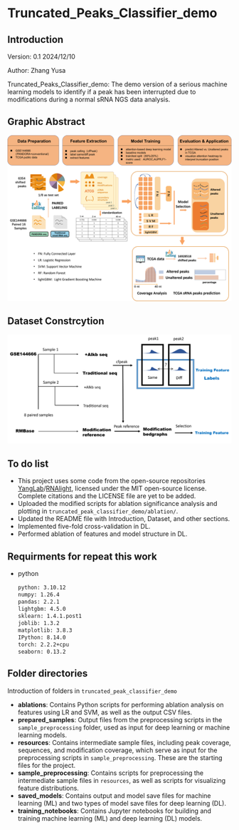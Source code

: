 #  Truncated_Peaks_Classifier_demo

## Introduction

Version: 0.1 2024/12/10

Author: Zhang Yusa

Truncated_Peaks_Classifier_demo: The demo version of a serious machine learning  models to identify if a peak has been interrupted due to modifications  during a normal sRNA NGS  data analysis.

## Graphic Abstract

![image-20241210225717352](./_plots/figure2.png)

## Dataset Constrcytion

![image-20241210225717352](./_plots/figure1.png)


## To do list

- This project uses some code from the open-source repositories [YangLab](https://github.com/YangLab)/[RNAlight](https://github.com/YangLab/RNAlight), licensed under the MIT open-source license. Complete citations and the LICENSE file are yet to be added.
- Uploaded the modified scripts for ablation significance analysis and plotting in `truncated_peak_classifier_demo/ablation/`.
- Updated the README file with Introduction, Dataset, and other sections.
- Implemented five-fold cross-validation in DL.
- Performed ablation of features and model structure in DL.

## Requirments for repeat this work

- python

  ```
  python: 3.10.12
  numpy: 1.26.4
  pandas: 2.2.1
  lightgbm: 4.5.0
  sklearn: 1.4.1.post1
  joblib: 1.3.2
  matplotlib: 3.8.3
  IPython: 8.14.0
  torch: 2.2.2+cpu
  seaborn: 0.13.2
  ```

## Folder directories
Introduction of folders in `truncated_peak_classifier_demo`

- **ablations**: Contains Python scripts for performing ablation analysis on features using LR and SVM, as well as the output CSV files.
- **prepared_samples**: Output files from the preprocessing scripts in the `sample_preprocessing` folder, used as input for deep learning or machine learning models.
- **resources**: Contains intermediate sample files, including peak coverage, sequences, and modification coverage, which serve as input for the preprocessing scripts in `sample_preprocessing`. These are the starting files for the project.
- **sample_preprocessing**: Contains scripts for preprocessing the intermediate sample files in `resources`, as well as scripts for visualizing feature distributions.
- **saved_models**: Contains output and model save files for machine learning (ML) and two types of model save files for deep learning (DL).
- **training_notebooks**: Contains Jupyter notebooks for building and training machine learning (ML) and deep learning (DL) models.

